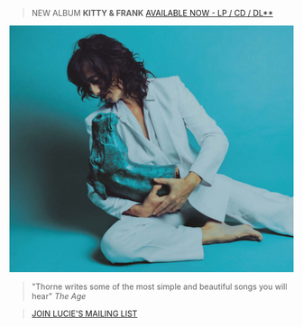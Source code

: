>NEW ALBUM **KITTY & FRANK** [AVAILABLE NOW - LP / CD / DL**](https://luciethorne.bandcamp.com/album/kitty-frank) 

![](data/image/front/lt-kitty-and-frank.jpg)

> "Thorne writes some of the most simple and beautiful songs you will hear" _The Age_

> [JOIN LUCIE'S MAILING LIST](?p=forms/mailing-list)





